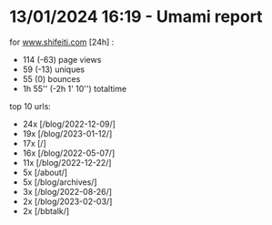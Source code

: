 # 13/01/2024 16:19 - Umami report
for www.shifeiti.com [24h] :

 - 114 (-63) page views
 - 59 (-13) uniques
 - 55 (0) bounces
 - 1h 55'' (-2h 1' 10'') totaltime


top 10 urls:
 - 24x [/blog/2022-12-09/]
 - 19x [/blog/2023-01-12/]
 - 17x [/]
 - 16x [/blog/2022-05-07/]
 - 11x [/blog/2022-12-22/]
 - 5x [/about/]
 - 5x [/blog/archives/]
 - 3x [/blog/2022-08-26/]
 - 2x [/blog/2023-02-03/]
 - 2x [/bbtalk/]


